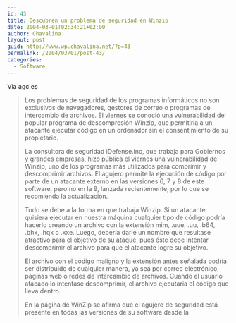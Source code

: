 ```yaml
---
id: 43
title: Descubren un problema de seguridad en Winzip
date: 2004-03-01T02:34:21+02:00
author: Chavalina
layout: post
guid: http://www.wp.chavalina.net/?p=43
permalink: /2004/03/01/post-43/
categories:
  - Software
---
```

Via <span class="alguien">agc.es</span>

> Los problemas de seguridad de los programas informáticos no son exclusivos de navegadores, gestores de correo o programas de intercambio de archivos. El viernes se conoció una vulnerabilidad del popular programa de descompresión Winzip, que permitiría a un atacante ejecutar código en un ordenador sin el consentimiento de su propietario. 
> 
> La consultora de seguridad iDefense.inc, que trabaja para Gobiernos y grandes empresas, hizo pública el viernes una vulnerabilidad de Winzip, uno de los programas más utilizados para comprimir y descomprimir archivos. El agujero permite la ejecución de código por parte de un atacante externo en las versiones 6, 7 y 8 de este software, pero no en la 9, lanzada recientemente, por lo que se recomienda la actualización.
> 
> Todo se debe a la forma en que trabaja Winzip. Si un atacante quisiera ejecutar en nuestra máquina cualquier tipo de código podría hacerlo creando un archivo con la extensión mim, .uue, .uu, .b64, .bhx, .hqx o .xxe. Luego, debería darle un nombre que resultase atractivo para el objetivo de su ataque, pues éste debe intentar descomprimir el archivo para que el atacante logre su objetivo.
> 
> El archivo con el código maligno y la extensión antes se&ntilde;alada podría ser distribuido de cualquier manera, ya sea por correo electrónico, páginas web o redes de intercambio de archivos. Cuando el usuario atacado lo intentase descomprimir, el archivo ejecutaría el código que lleva dentro.
> 
> En la página de WinZip se afirma que el agujero de seguridad está presente en todas las versiones de su software desde la